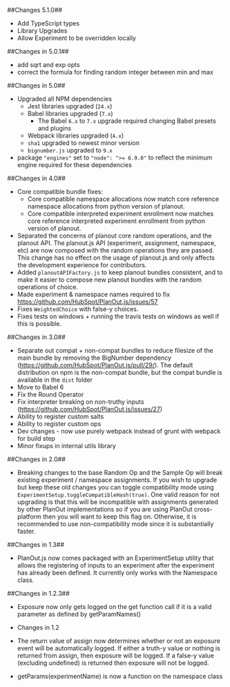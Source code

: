 ##Changes 5.1.0##
  - Add TypeScript types
  - Library Upgrades
  - Allow Experiment to be overridden locally

##Changes in 5.0.1##
  - add sqrt and exp opts
  - correct the formula for finding random integer between min and max

##Changes in 5.0##
- Upgraded all NPM dependencies
  - Jest libraries upgraded (`24.x`)
  - Babel libraries upgraded (`7.x`)
    - The Babel `6.x` to `7.x` upgrade required changing Babel presets and plugins
  - Webpack libraries upgraded (`4.x`)
  - `sha1` upgraded to newest minor version
  - `bignumber.js` upgraded to `9.x`
- package `"engines"` set to `"node": ">= 6.9.0"` to reflect the minimum engine required for these dependencies

##Changes in 4.0##
- Core compatible bundle fixes:
  - Core compatible namespace allocations now match core reference namespace allocations from python version of planout.
  - Core compatible interpreted experiment enrollment now matches core reference interpreted experiment enrollment from python version of planout.
- Separated the concerns of planout core random operations, and the planout API. The planout.js API (experiment, assignment, namespace, etc) are now composed with the random operations they are passed. This change has no effect on the usage of planout.js and only affects the development experience for contributors.
- Added ```planoutAPIFactory.js``` to keep planout bundles consistent, and to make it easier to compose new planout bundles with the random operations of choice.
- Made experiment & namespace names required to fix https://github.com/HubSpot/PlanOut.js/issues/57
- Fixes ```WeightedChoice``` with false-y choices.
- Fixes tests on windows + running the travis tests on windows as well if this is possible.

##Changes in 3.0##
- Separate out compat + non-compat bundles to reduce filesize of the main bundle by removing the BigNumber dependency (https://github.com/HubSpot/PlanOut.js/pull/29/). The default distribution on npm is the non-compat bundle, but the compat bundle is available in the `dist` folder
- Move to Babel 6
- Fix the Round Operator
- Fix interpreter breaking on non-truthy inputs (https://github.com/HubSpot/PlanOut.js/issues/27)
- Ability to register custom salts
- Ability to register custom ops
- Dev changes - now use purely webpack instead of grunt with webpack for build step
- Minor fixups in internal utils library

##Changes in 2.0##
- Breaking changes to the base Random Op and the Sample Op will break existing experiment / namespace assignments. If you wish to upgrade but keep these old changes you can toggle compatibility mode using ```ExperimentSetup.toggleCompatibleHash(true)```. One valid reason for not upgrading is that this will be incompatible with assignments generated by other PlanOut implementations so if you are using PlanOut cross-platform then you will want to keep this flag on. Otherwise, it is recommended to use non-compatibility mode since it is substantially faster.

##Changes in 1.3##
- PlanOut.js now comes packaged with an ExperimentSetup utility that allows the registering of inputs to an experiment after the experiment has already been defined. It currently only works with the Namespace class.

##Changes in 1.2.3##
- Exposure now only gets logged on the get function call if it is a valid parameter as defined by getParamNames()

* Changes in 1.2
- The return value of assign now determines whether or not an exposure event will
  be automatically logged. If either a truth-y value or nothing is returned from assign, then exposure
  will be logged. If a false-y value (excluding undefined) is returned then exposure will not be logged.

- getParams(experimentName) is now a function on the namespace class
